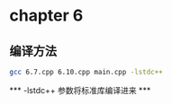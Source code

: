 # chapter 6

## 编译方法

```bash
gcc 6.7.cpp 6.10.cpp main.cpp -lstdc++

```

*** -lstdc++ 参数将标准库编译进来 ***

